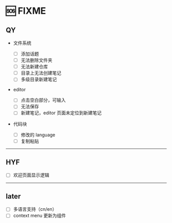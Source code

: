 # 🆘 FIXME

## QY

- 文件系统

  - [ ] 添加话题
  - [ ] 无法删除文件夹
  - [ ] 无法新建仓库
  - [ ] 目录上无法创建笔记
  - [ ] 多级目录新建笔记

- editor

  - [ ] 点击空白部分，可输入
  - [ ] 无法保存
  - [ ] 新建笔记，editor 页面未定位到新建笔记

- 代码块

  - [ ] 修改的 language
  - [ ] 复制粘贴

---

## HYF

- [ ] 欢迎页面显示逻辑

---

## later

- [ ] 多语言支持（cn/en）
- [ ] context menu 更新为组件
